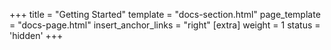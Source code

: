 +++
title = "Getting Started"
template = "docs-section.html"
page_template = "docs-page.html"
insert_anchor_links = "right"
[extra]
weight = 1
status = 'hidden'
+++
